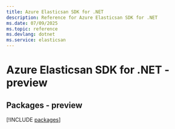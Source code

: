 ```yaml
---
title: Azure Elasticsan SDK for .NET
description: Reference for Azure Elasticsan SDK for .NET
ms.date: 07/09/2025
ms.topic: reference
ms.devlang: dotnet
ms.service: elasticsan
---
```

# Azure Elasticsan SDK for .NET - preview
## Packages - preview
[!INCLUDE [packages](elasticsan-index.md)]